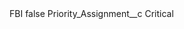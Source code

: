 <?xml version="1.0" encoding="UTF-8"?>
<CustomMetadata xmlns="http://soap.sforce.com/2006/04/metadata" xmlns:xsi="http://www.w3.org/2001/XMLSchema-instance" xmlns:xsd="http://www.w3.org/2001/XMLSchema">
    <label>FBI</label>
    <protected>false</protected>
    <values>
        <field>Priority_Assignment__c</field>
        <value xsi:type="xsd:string">Critical</value>
    </values>
</CustomMetadata>
